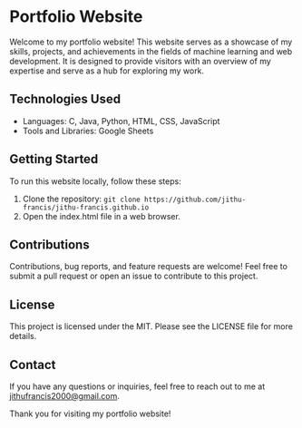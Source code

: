 # Portfolio Website

Welcome to my portfolio website! This website serves as a showcase of my skills, projects, and achievements in the fields of machine learning and web development. It is designed to provide visitors with an overview of my expertise and serve as a hub for exploring my work.

## Technologies Used

- Languages: C, Java, Python, HTML, CSS, JavaScript
- Tools and Libraries: Google Sheets

## Getting Started

To run this website locally, follow these steps:

1. Clone the repository: `git clone https://github.com/jithu-francis/jithu-francis.github.io`
2. Open the index.html file in a web browser.

## Contributions

Contributions, bug reports, and feature requests are welcome! Feel free to submit a pull request or open an issue to contribute to this project.

## License

This project is licensed under the MIT. Please see the LICENSE file for more details.

## Contact

If you have any questions or inquiries, feel free to reach out to me at jithufrancis2000@gmail.com.

Thank you for visiting my portfolio website!

